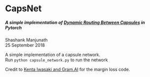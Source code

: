 <h1>CapsNet</h1>
<h5>A simple implementation of <a href=https://arxiv.org/abs/1710.09829>Dynamic Routing Between Capsules</a> in Pytorch</h5>

Shashank Manjunath  
25 September 2018

A simple implementation of a capsule network.  
Run <code>python capsule_network.py</code> to run the network


Credit to <a href=https://github.com/gram-ai/capsule-networks>Kenta Iwasaki and Gram.AI</a> for the margin loss code.
